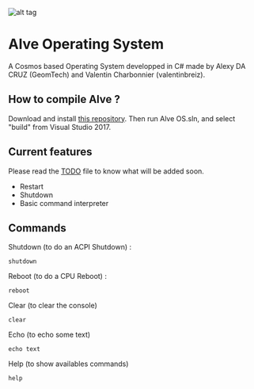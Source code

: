 ![alt tag](https://img15.hostingpics.net/pics/687657AlveBanner.png)

# Alve Operating System
A Cosmos based Operating System developped in C# made by Alexy DA CRUZ (GeomTech) and Valentin Charbonnier (valentinbreiz).

## How to compile Alve ?
Download and install [this repository](https://github.com/Alve-OS/Cosmos/tree/Bugfixes). Then run Alve OS.sln, and select "build" from Visual Studio 2017.

## Current features
Please read the [TODO](https://github.com/Alve-OS/Alve-Operating-System/blob/master/TODO.md) file to know what will be added soon.

* Restart
* Shutdown
* Basic command interpreter

## Commands

Shutdown (to do an ACPI Shutdown) :
```
shutdown
```

Reboot (to do a CPU Reboot) :
```
reboot
```

Clear (to clear the console)
```
clear
```

Echo (to echo some text)
```
echo text
```

Help (to show availables commands)
```
help
```
